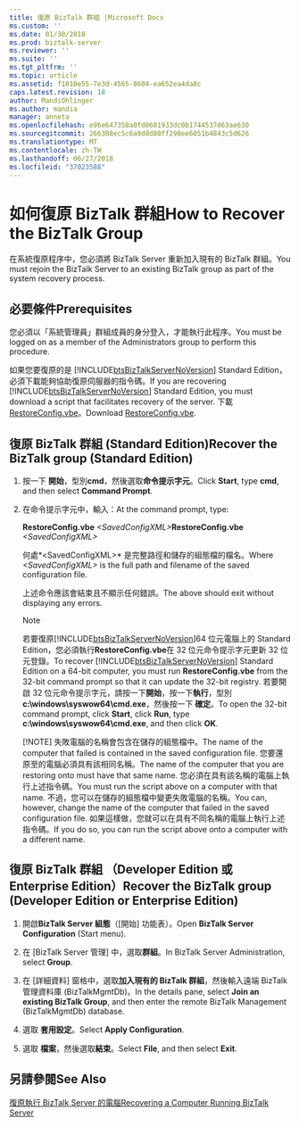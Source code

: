 ```yaml
---
title: 復原 BizTalk 群組 |Microsoft Docs
ms.custom: ''
ms.date: 01/30/2018
ms.prod: biztalk-server
ms.reviewer: ''
ms.suite: ''
ms.tgt_pltfrm: ''
ms.topic: article
ms.assetid: f1010e55-7e3d-4565-8604-ea652ea4da8c
caps.latest.revision: 18
author: MandiOhlinger
ms.author: mandia
manager: anneta
ms.openlocfilehash: e96e647358a0fd0601933dc0b1744537d63ae630
ms.sourcegitcommit: 266308ec5c6a9d8d80ff298ee6051b4843c5d626
ms.translationtype: MT
ms.contentlocale: zh-TW
ms.lasthandoff: 06/27/2018
ms.locfileid: "37023588"
---
```

# <a name="how-to-recover-the-biztalk-group"></a><span data-ttu-id="efad1-102">如何復原 BizTalk 群組</span><span class="sxs-lookup"><span data-stu-id="efad1-102">How to Recover the BizTalk Group</span></span>
<span data-ttu-id="efad1-103">在系統復原程序中，您必須將 BizTalk Server 重新加入現有的 BizTalk 群組。</span><span class="sxs-lookup"><span data-stu-id="efad1-103">You must rejoin the BizTalk Server to an existing BizTalk group as part of the system recovery process.</span></span>  
  
## <a name="prerequisites"></a><span data-ttu-id="efad1-104">必要條件</span><span class="sxs-lookup"><span data-stu-id="efad1-104">Prerequisites</span></span>  
 <span data-ttu-id="efad1-105">您必須以「系統管理員」群組成員的身分登入，才能執行此程序。</span><span class="sxs-lookup"><span data-stu-id="efad1-105">You must be logged on as a member of the Administrators group to perform this procedure.</span></span>  
  
 <span data-ttu-id="efad1-106">如果您要復原的是 [!INCLUDE[btsBizTalkServerNoVersion](../includes/btsbiztalkservernoversion-md.md)] Standard Edition，必須下載能夠協助復原伺服器的指令碼。</span><span class="sxs-lookup"><span data-stu-id="efad1-106">If you are recovering [!INCLUDE[btsBizTalkServerNoVersion](../includes/btsbiztalkservernoversion-md.md)] Standard Edition, you must download a script that facilitates recovery of the server.</span></span> <span data-ttu-id="efad1-107">下載[RestoreConfig.vbe](https://www.microsoft.com/download/details.aspx?id=7462)。</span><span class="sxs-lookup"><span data-stu-id="efad1-107">Download [RestoreConfig.vbe](https://www.microsoft.com/download/details.aspx?id=7462).</span></span>  
  
## <a name="recover-the-biztalk-group-standard-edition"></a><span data-ttu-id="efad1-108">復原 BizTalk 群組 (Standard Edition)</span><span class="sxs-lookup"><span data-stu-id="efad1-108">Recover the BizTalk group (Standard Edition)</span></span>  
  
1. <span data-ttu-id="efad1-109">按一下 **開始**，型別**cmd**，然後選取**命令提示字元**。</span><span class="sxs-lookup"><span data-stu-id="efad1-109">Click **Start**, type **cmd**, and then select **Command Prompt**.</span></span>  
  
2. <span data-ttu-id="efad1-110">在命令提示字元中，輸入：</span><span class="sxs-lookup"><span data-stu-id="efad1-110">At the command prompt, type:</span></span>  
  
    <span data-ttu-id="efad1-111">**RestoreConfig.vbe**  *\<SavedConfigXML\>*</span><span class="sxs-lookup"><span data-stu-id="efad1-111">**RestoreConfig.vbe**  *\<SavedConfigXML\>*</span></span>  
  
    <span data-ttu-id="efad1-112">何處*\<SavedConfigXML\>* 是完整路徑和儲存的組態檔的檔名。</span><span class="sxs-lookup"><span data-stu-id="efad1-112">Where *\<SavedConfigXML\>* is the full path and filename of the saved configuration file.</span></span>  
  
    <span data-ttu-id="efad1-113">上述命令應該會結束且不顯示任何錯誤。</span><span class="sxs-lookup"><span data-stu-id="efad1-113">The above should exit without displaying any errors.</span></span>  
  
   > [!NOTE]
   >  <span data-ttu-id="efad1-114">若要復原[!INCLUDE[btsBizTalkServerNoVersion](../includes/btsbiztalkservernoversion-md.md)]64 位元電腦上的 Standard Edition，您必須執行**RestoreConfig.vbe**在 32 位元命令提示字元更新 32 位元登錄。</span><span class="sxs-lookup"><span data-stu-id="efad1-114">To recover [!INCLUDE[btsBizTalkServerNoVersion](../includes/btsbiztalkservernoversion-md.md)] Standard Edition on a 64-bit computer, you must run **RestoreConfig.vbe** from the 32-bit command prompt so that it can update the 32-bit registry.</span></span> <span data-ttu-id="efad1-115">若要開啟 32 位元命令提示字元，請按一下**開始**，按一下**執行**，型別**c:\windows\syswow64\cmd.exe**，然後按一下 **確定**。</span><span class="sxs-lookup"><span data-stu-id="efad1-115">To open the 32-bit command prompt, click **Start**, click **Run**, type **c:\windows\syswow64\cmd.exe**, and then click **OK**.</span></span>  
   > 
   > [!NOTE]
   >  <span data-ttu-id="efad1-116">失敗電腦的名稱會包含在儲存的組態檔中。</span><span class="sxs-lookup"><span data-stu-id="efad1-116">The name of the computer that failed is contained in the saved configuration file.</span></span> <span data-ttu-id="efad1-117">您要還原至的電腦必須具有該相同名稱。</span><span class="sxs-lookup"><span data-stu-id="efad1-117">The name of the computer that you are restoring onto must have that same name.</span></span> <span data-ttu-id="efad1-118">您必須在具有該名稱的電腦上執行上述指令碼。</span><span class="sxs-lookup"><span data-stu-id="efad1-118">You must run the script above on a computer with that name.</span></span> <span data-ttu-id="efad1-119">不過，您可以在儲存的組態檔中變更失敗電腦的名稱。</span><span class="sxs-lookup"><span data-stu-id="efad1-119">You can, however, change the name of the computer that failed in the saved configuration file.</span></span> <span data-ttu-id="efad1-120">如果這樣做，您就可以在具有不同名稱的電腦上執行上述指令碼。</span><span class="sxs-lookup"><span data-stu-id="efad1-120">If you do so, you can run the script above onto a computer with a different name.</span></span>  
  
## <a name="recover-the-biztalk-group-developer-edition-or-enterprise-edition"></a><span data-ttu-id="efad1-121">復原 BizTalk 群組 （Developer Edition 或 Enterprise Edition）</span><span class="sxs-lookup"><span data-stu-id="efad1-121">Recover the BizTalk group (Developer Edition or Enterprise Edition)</span></span>  
  
1.  <span data-ttu-id="efad1-122">開啟**BizTalk Server 組態**（[開始] 功能表）。</span><span class="sxs-lookup"><span data-stu-id="efad1-122">Open **BizTalk Server Configuration** (Start menu).</span></span>
  
2.  <span data-ttu-id="efad1-123">在 [BizTalk Server 管理] 中，選取**群組**。</span><span class="sxs-lookup"><span data-stu-id="efad1-123">In BizTalk Server Administration, select **Group**.</span></span>  
  
3.  <span data-ttu-id="efad1-124">在 [詳細資料] 窗格中，選取**加入現有的 BizTalk 群組**，然後輸入遠端 BizTalk 管理資料庫 (BizTalkMgmtDb)。</span><span class="sxs-lookup"><span data-stu-id="efad1-124">In the details pane, select **Join an existing BizTalk Group**, and then enter the remote BizTalk Management (BizTalkMgmtDb) database.</span></span>  
  
4.  <span data-ttu-id="efad1-125">選取 **套用設定**。</span><span class="sxs-lookup"><span data-stu-id="efad1-125">Select **Apply Configuration**.</span></span>  
  
5.  <span data-ttu-id="efad1-126">選取 **檔案**，然後選取**結束**。</span><span class="sxs-lookup"><span data-stu-id="efad1-126">Select **File**, and then select **Exit**.</span></span>  
  
## <a name="see-also"></a><span data-ttu-id="efad1-127">另請參閱</span><span class="sxs-lookup"><span data-stu-id="efad1-127">See Also</span></span>  
 [<span data-ttu-id="efad1-128">復原執行 BizTalk Server 的電腦</span><span class="sxs-lookup"><span data-stu-id="efad1-128">Recovering a Computer Running BizTalk Server</span></span>](../core/recovering-a-computer-running-biztalk-server.md)

